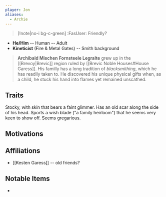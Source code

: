 ```yaml
---
player: Jon
aliases:
  - Archie
---
```

>[!note|no-i bg-c-green] :FasUser: Friendly?

- **He/Him** -- Human -- Adult
- **Kineticist** (Fire & Metal Gates) -- Smith background

> **Archibald Mischen Fornsteele Legralte** grew up in the [[Brevoy|Brevic]] region ruled by [[Brevic Noble Houses#House Garess]]. His familly has a long tradition of *blacksmithing*, which he has readily taken to. He discovered his unique physical gifts when, as a child, he stuck his hand into flames yet remained unscathed.

## Traits
Stocky, with skin that bears a faint glimmer. Has an old scar along the side of his head. Sports a wish blade ("a family heirloom") that he seems very keen to show off. Seems gregarious.

## Motivations


## Affiliations
- [[Kesten Garess]] -- old friends?

## Notable Items
- 